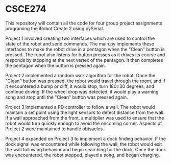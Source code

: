 # CSCE274

This repository will contain all the code for four group project assignments programing the iRobot Create 2 using pySerial.

Project 1 involved creating two interfaces which are used to control the state of the robot and send commands. The main.py implements these interfaces to make the robot drive in a pentagon when the "Clean" button is pressed. The robot also listens for button presses as it drives its course and responds by stopping at the next vertex of the pentagon. It then completes the pentagon when the button is pressed again.


Project 2 implemented a random walk algorithm for the robot. Once the "Clean" button was pressed, the robot would travel through the room, and if it encountered a bump or cliff, it would stop, turn 180±30 degrees, and continue driving.
If the wheel drop was detected, it would play a warning song and stop until the "Clean" button was pressed again.

Project 3 implemented a PD controller to follow a wall. The robot would maintain a set point using the light sensors to detect distance from the wall. If a wall approached from the front, a multiplier was used to ensure that the robot would turn quickly enough to avoid the oncoming corner. Aspects of Project 2 were maintained to handle obtsacles.

Project 4 expanded on Project 3 to implement a dock finding behavior. If the dock signal was encountered while following the wall, the robot would exit the wall following behavior and begin searching for the dock. Once the dock was encountered, the robot stopped, played a song, and began charging.

